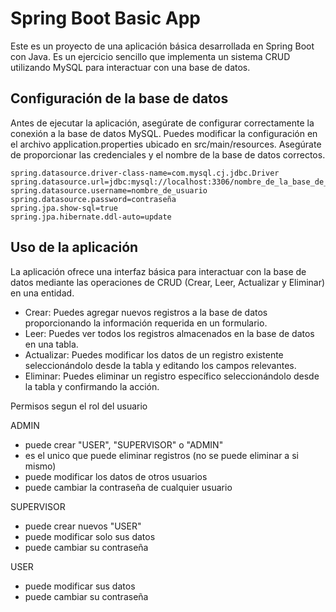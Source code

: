 # Spring Boot Basic App

Este es un proyecto de una aplicación básica desarrollada en Spring Boot con Java. Es un ejercicio sencillo que implementa un sistema CRUD utilizando MySQL para interactuar con una base de datos.

## Configuración de la base de datos
Antes de ejecutar la aplicación, asegúrate de configurar correctamente la conexión a la base de datos MySQL. Puedes modificar la configuración en el archivo application.properties ubicado en src/main/resources. Asegúrate de proporcionar las credenciales y el nombre de la base de datos correctos.

``` 
spring.datasource.driver-class-name=com.mysql.cj.jdbc.Driver
spring.datasource.url=jdbc:mysql://localhost:3306/nombre_de_la_base_de_datos
spring.datasource.username=nombre_de_usuario
spring.datasource.password=contraseña
spring.jpa.show-sql=true
spring.jpa.hibernate.ddl-auto=update
```

## Uso de la aplicación
La aplicación ofrece una interfaz básica para interactuar con la base de datos mediante las operaciones de CRUD (Crear, Leer, Actualizar y Eliminar) en una entidad.

- Crear: Puedes agregar nuevos registros a la base de datos proporcionando la información requerida en un formulario.
- Leer: Puedes ver todos los registros almacenados en la base de datos en una tabla.
- Actualizar: Puedes modificar los datos de un registro existente seleccionándolo desde la tabla y editando los campos relevantes.
- Eliminar: Puedes eliminar un registro específico seleccionándolo desde la tabla y confirmando la acción.

Permisos segun el rol del usuario

ADMIN 

- puede crear "USER", "SUPERVISOR" o "ADMIN"
- es el unico que puede eliminar registros (no se puede eliminar a si mismo)
- puede modificar los datos de otros usuarios
- puede cambiar la contraseña de cualquier usuario

SUPERVISOR

- puede crear nuevos "USER"
- puede modificar solo sus datos
- puede cambiar su contraseña

USER

- puede modificar sus datos
- puede cambiar su contraseña